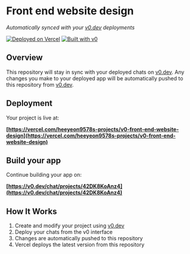 # Front end website design

*Automatically synced with your [v0.dev](https://v0.dev) deployments*

[![Deployed on Vercel](https://img.shields.io/badge/Deployed%20on-Vercel-black?style=for-the-badge&logo=vercel)](https://vercel.com/heeyeon9578s-projects/v0-front-end-website-design)
[![Built with v0](https://img.shields.io/badge/Built%20with-v0.dev-black?style=for-the-badge)](https://v0.dev/chat/projects/42DK8KoAnz4)

## Overview

This repository will stay in sync with your deployed chats on [v0.dev](https://v0.dev).
Any changes you make to your deployed app will be automatically pushed to this repository from [v0.dev](https://v0.dev).

## Deployment

Your project is live at:

**[https://vercel.com/heeyeon9578s-projects/v0-front-end-website-design](https://vercel.com/heeyeon9578s-projects/v0-front-end-website-design)**

## Build your app

Continue building your app on:

**[https://v0.dev/chat/projects/42DK8KoAnz4](https://v0.dev/chat/projects/42DK8KoAnz4)**

## How It Works

1. Create and modify your project using [v0.dev](https://v0.dev)
2. Deploy your chats from the v0 interface
3. Changes are automatically pushed to this repository
4. Vercel deploys the latest version from this repository